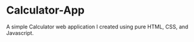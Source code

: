# Calculator-App
A simple Calculator web application I created using pure HTML, CSS, and Javascript.
